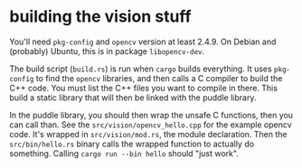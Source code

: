 # building the vision stuff

You'll need `pkg-config` and `opencv` version at least 2.4.9.
On Debian and (probably) Ubuntu, this is in package `libopencv-dev`.

The build script (`build.rs`) is run when `cargo` builds everything.
It uses `pkg-config` to find the `opencv` libraries, and then calls a C compiler
to build the C++ code. You must list the C++ files you want to compile in there.
This build a static library that will then be linked with the puddle library.

In the puddle library, you should then wrap the unsafe C functions, then you can
call than. See the `src/vision/opencv_hello.cpp` for the example opencv code.
It's wrapped in `src/vision/mod.rs`, the module declaration. Then the
`src/bin/hello.rs` binary calls the wrapped function to actually do something.
Calling `cargo run --bin hello` should "just work".
